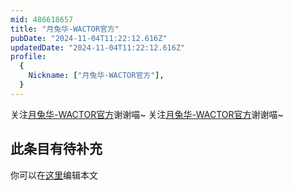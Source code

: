 ```yaml
---
mid: 486618657
title: "月兔华-WACTOR官方"
pubDate: "2024-11-04T11:22:12.616Z"
updatedDate: "2024-11-04T11:22:12.616Z"
profile:
  {
    Nickname: ["月兔华-WACTOR官方"],
  }
---
```


关注[月兔华-WACTOR官方](https://space.bilibili.com/486618657)谢谢喵~ 关注[月兔华-WACTOR官方](https://space.bilibili.com/486618657)谢谢喵~

## 此条目有待补充
你可以在[这里](https://github.com/Yuhanawa/VTuber.ICU-Content/edit/master/v/月兔华-WACTOR官方/index.md)编辑本文
